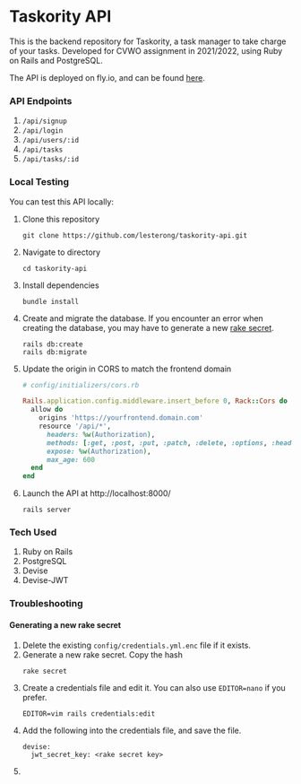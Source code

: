# Taskority API
This is the backend repository for Taskority, a task manager to take charge of your tasks. Developed for CVWO assignment in 2021/2022, using Ruby on Rails and PostgreSQL.

The API is deployed on fly.io, and can be found [here](https://taskority-api.fly.dev/).

### API Endpoints
1. `/api/signup`
2. `/api/login`
3. `/api/users/:id`
4. `/api/tasks`
5. `/api/tasks/:id`

### Local Testing
You can test this API locally:
1. Clone this repository
    ```
    git clone https://github.com/lesterong/taskority-api.git
    ```
2. Navigate to directory
    ```
    cd taskority-api
    ```
3. Install dependencies
    ```
    bundle install
    ```
4. Create and migrate the database. If you encounter an error when creating the database, you may have to generate a new [rake secret](#generating-a-new-rake-secret).
    ```
    rails db:create
    rails db:migrate
    ```
5. Update the origin in CORS to match the frontend domain
    ```ruby
    # config/initializers/cors.rb
    
    Rails.application.config.middleware.insert_before 0, Rack::Cors do
      allow do
        origins 'https://yourfrontend.domain.com'
        resource '/api/*',
          headers: %w(Authorization),
          methods: [:get, :post, :put, :patch, :delete, :options, :head],
          expose: %w(Authorization),
          max_age: 600
      end
    end
    ```
6. Launch the API at http://localhost:8000/
    ```
    rails server
    ```

### Tech Used
1. Ruby on Rails
2. PostgreSQL
3. Devise
4. Devise-JWT

### Troubleshooting

#### Generating a new rake secret
1. Delete the existing `config/credentials.yml.enc` file if it exists.
2. Generate a new rake secret. Copy the hash
   ```
   rake secret
   ```
3. Create a credentials file and edit it. You can also use `EDITOR=nano` if you prefer.
   ```
   EDITOR=vim rails credentials:edit
   ```
4. Add the following into the credentials file, and save the file.
   ```
   devise:
     jwt_secret_key: <rake secret key> 
   ```
5. 
